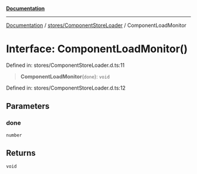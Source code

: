 [**Documentation**](../../../index.md)

***

[Documentation](../../../index.md) / [stores/ComponentStoreLoader](../index.md) / ComponentLoadMonitor

# Interface: ComponentLoadMonitor()

Defined in: stores/ComponentStoreLoader.d.ts:11

> **ComponentLoadMonitor**(`done`): `void`

Defined in: stores/ComponentStoreLoader.d.ts:12

## Parameters

### done

`number`

## Returns

`void`
